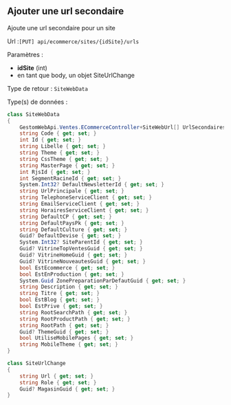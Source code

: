 ## <span id='ajouterurlsecondaire'>Ajouter une url secondaire</span>

Ajoute une url secondaire pour un site

Url :`[PUT] api/ecommerce/sites/{idSite}/urls`

Paramètres : 

- **idSite** (int)
- en tant que body, un objet SiteUrlChange

Type de retour : `SiteWebData`

Type(s) de données :

```csharp
class SiteWebData
{
	GestomWebApi.Ventes.ECommerceController+SiteWebUrl[] UrlSecondaires { get; set; }
	string Code { get; set; }
	int Id { get; set; }
	string Libelle { get; set; }
	string Theme { get; set; }
	string CssTheme { get; set; }
	string MasterPage { get; set; }
	int RjsId { get; set; }
	int SegmentRacineId { get; set; }
	System.Int32? DefaultNewsletterId { get; set; }
	string UrlPrincipale { get; set; }
	string TelephoneServiceClient { get; set; }
	string EmailServiceClient { get; set; }
	string HorairesServiceClient { get; set; }
	string DefaultCP { get; set; }
	string DefaultPaysPk { get; set; }
	string DefaultCulture { get; set; }
	Guid? DefaultDevise { get; set; }
	System.Int32? SiteParentId { get; set; }
	Guid? VitrineTopVentesGuid { get; set; }
	Guid? VitrineHomeGuid { get; set; }
	Guid? VitrineNouveautesGuid { get; set; }
	bool EstEcommerce { get; set; }
	bool EstEnProduction { get; set; }
	System.Guid ZonePreparationParDefautGuid { get; set; }
	string Description { get; set; }
	string Titre { get; set; }
	bool EstBlog { get; set; }
	bool EstPrive { get; set; }
	string RootSearchPath { get; set; }
	string RootProductPath { get; set; }
	string RootPath { get; set; }
	Guid? ThemeGuid { get; set; }
	bool UtiliseMobilePages { get; set; }
	string MobileTheme { get; set; }
}

class SiteUrlChange
{
	string Url { get; set; }
	string Role { get; set; }
	Guid? MagasinGuid { get; set; }
}

```
